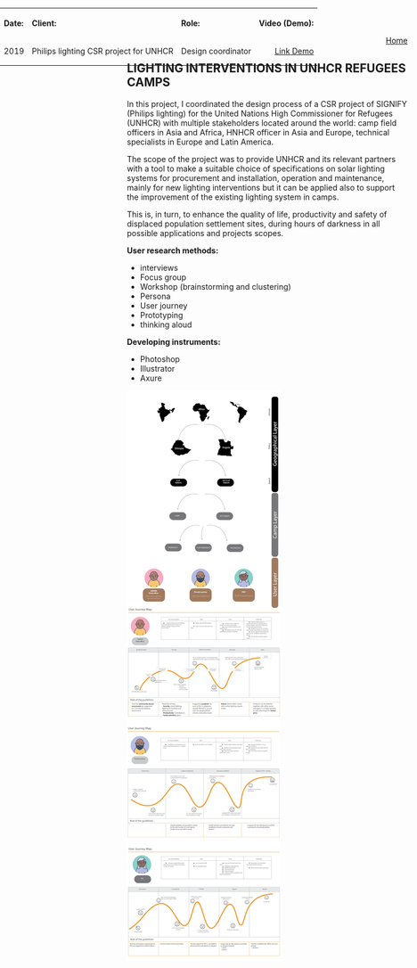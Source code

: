 <p align="right">
    <a href="https://gobrac.github.io/Portfolio/">Home </a> 
</p>

## LIGHTING INTERVENTIONS IN UNHCR REFUGEES CAMPS

In this project, I coordinated the design process of a CSR project of SIGNIFY (Philips lighting) for the United Nations High Commissioner for Refugees (UNHCR) with multiple stakeholders located around the world: camp field officers in Asia and Africa, HNHCR officer in Asia and Europe, technical specialists in Europe and Latin America.

The scope of the project was to provide UNHCR and its relevant partners with a tool to make a suitable choice of specifications on solar lighting systems for procurement and installation, operation and maintenance, mainly for new lighting interventions but it can be applied also to support the improvement of the existing lighting system in camps.

This is, in turn, to enhance the quality of life, productivity and safety of displaced population settlement sites, during hours of darkness in all possible applications and projects scopes.


**User research methods:**
<ul>
<li>interviews</li>
<li>Focus group</li></li>
<li>Workshop (brainstorming and clustering)</li>
<li>Persona</li>
<li>User journey</li>
<li>Prototyping</li>
<li>thinking aloud</li>

</ul>

**Developing instruments:**
<ul>
<li>Photoshop</li>
<li>Illustrator</li>
<li>Axure</li>
</ul>
  
  <table style="position: absolute; top: 0; bottom: 0; left: 0; right: 0;">
  <tr>
    <th><p align="left">Date:               </p></th>
    <th><p align="left">Client:             </p></th>
    <th><p align="left">Role:               </p></th>
    <th><p align="left">Video (Demo):       </p></th>
      <tr>
    <td><p align="right"> 2019             </p></td>
    <td><p align="right"> Philips lighting CSR project for UNHCR              </p></td>
    <td><p align="right"> Design coordinator           </p> </td>
    <td><p align="right">  <a href=" https://vimeo.com/416905873">Link Demo</a>     </p>  </td>
  </tr>
  </tr>
</table>

<img src="https://github.com/gobrac/Portfolio/blob/master/images/3vkAm3AUGNDe0r1763RD3Q.webp?raw=true"/>
